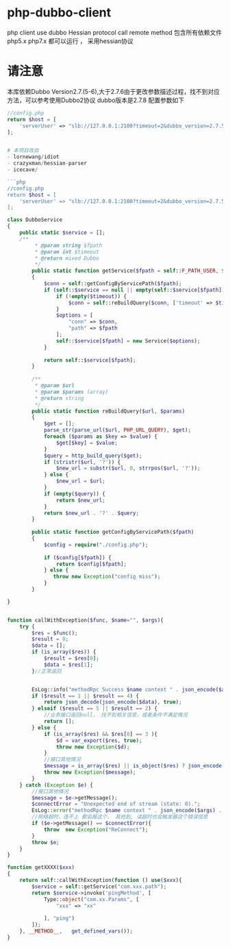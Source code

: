 # php-dubbo-client
php client use dubbo Hessian protocol call remote method
包含所有依赖文件php5.x php7.x 都可以运行 ， 采用hessian协议

# 请注意 
本库依赖Dubbo Version2.7.(5-6),大于2.7.6由于更改参数描述过程，找不到对应方法，可以参考使用Dubbo2协议
dubbo版本是2.7.8 配置参数如下 
```php 
//config.php    
return $host = [
    'serverUser' => "slb://127.0.0.1:2100?timeout=2&dubbo_version=2.7.5&version=1.0.0&port=2100&protocol=dubbo2",
];
```

```php

# 本项目改自 
- lornewang/idiot
- crazyxman/hessian-parser 
- icecave/

```php 
//config.php    
return $host = [
    'serverUser' => "slb://127.0.0.1:2100?timeout=2&dubbo_version=2.7.5&version=1.0.0&port=2100&protocol=dubbo",
];
```
```php
class DubboService
{
    public static $service = [];
    /**
         * @param string $fpath
         * @param int $timeout
         * @return mixed Dubbo
         */
        public static function getService($fpath = self::F_PATH_USER, $timeout = 0)
        {
            $conn = self::getConfigByServicePath($fpath);
            if (self::$service == null || empty(self::$service[$fpath])) {
                if (!empty($timeout)) {
                    $conn = self::reBuildQuery($conn, ['timeout' => $timeout]);
                }
                $options = [
                    "conn" => $conn,
                    "path" => $fpath
                ];
                self::$service[$fpath] = new Service($options);
            }
    
            return self::$service[$fpath];
        }
    
        /**
         * @param $url
         * @param $params (array)
         * @return string
         */
        public static function reBuildQuery($url, $params)
        {
            $get = [];
            parse_str(parse_url($url, PHP_URL_QUERY), $get);
            foreach ($params as $key => $value) {
                $get[$key] = $value;
            }
            $query = http_build_query($get);
            if (stristr($url, '?')) {
                $new_url = substr($url, 0, strrpos($url, '?'));
            } else {
                $new_url = $url;
            }
            if (empty($query)) {
                return $new_url;
            }
            return $new_url . '?' . $query;
        }
    
        public static function getConfigByServicePath($fpath)
        {
            $config = require("./config.php");
    
            if ($config[$fpath]) {
                return $config[$fpath];
            } else {
               throw new Exception("config miss");
            }
        }

}
```
```php

function callWithException($func, $name="", $args){
    try {
        $res = $func();
        $result = 0;
        $data = [];
        if (is_array($res)) {
            $result = $res[0];
            $data = $res[1];
        }//正常返回


        EsLog::info("methodRpc Success $name context " . json_encode($args) . " result " . json_encode($data));
        if ($result == 1 || $result == 4) {
            return json_decode(json_encode($data), true);
        } elseif ($result == 5 || $result == 2) {
            //业务接口返回null， 找不到相关信息，或者条件不满足情况
            return [];
        } else {
            if (is_array($res) && $res[0] == 3 ){
                $d = var_export($res, true);
                throw new Exception($d);
            }
            //接口其他情况
            $message = is_array($res) || is_object($res) ? json_encode($res) : $res;
            throw new Exception($message);
        }
    } catch (Exception $e) {
        //接口其他情况
        $message = $e->getMessage();
        $connectError = "Unexpected end of stream (state: 0).";
        EsLog::error("methodRpc $name context " . json_encode($args) . " errorMsg" . $message);
        //网络超时，连不上 都会报这个， 其他到, 读超时也会触发器这个错误信息
        if ($e->getMessage() == $connectError){
            throw  new Exception("ReConnect");
        }
        throw $e;
    }
}

function getXXXX($xxx)
{
    return self::callWithException(function () use($xxx){
        $service = self::getService("com.xxx.path");
        return $service->invoke('pingMethod', [
            Type::object("com.xx.Params", [
                "xxx" => "xx"
               
            ], "ping")
        ]);
    }, __METHOD__,   get_defined_vars());
}
```